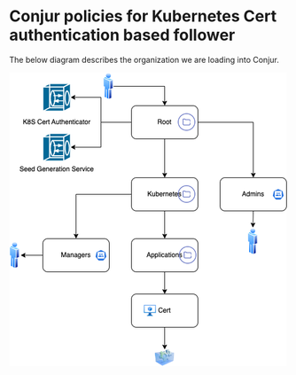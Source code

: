 # Conjur policies for Kubernetes Cert authentication based follower

The below diagram describes the organization we are loading into Conjur.

![Conjur policies for Kubernetes cert authentication based follower](https://github.com/assafjh/cybr-demos/blob/main/kubernetes-follower/cert-based/policies/kubernetes-cert-follower-policies.png?raw=true)
